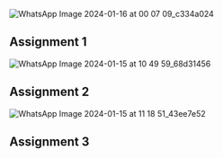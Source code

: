 ![WhatsApp Image 2024-01-16 at 00 07 09_c334a024](https://github.com/Om-Bhandarkar/Flutter_Development/assets/99426684/ef580ecf-2fdf-49ff-9e28-2160f1020696)
<h2>Assignment 1</h2>

![WhatsApp Image 2024-01-15 at 10 49 59_68d31456](https://github.com/Om-Bhandarkar/Flutter_Development/assets/99426684/283f5c21-b0d5-41f1-aee1-4408d39fcff9)
<h2>Assignment 2</h2>

![WhatsApp Image 2024-01-15 at 11 18 51_43ee7e52](https://github.com/Om-Bhandarkar/Flutter_Development/assets/99426684/9f395450-cce2-414c-a202-4b3631522bea)
<h2>Assignment 3</h2>
